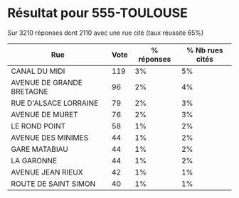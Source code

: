 # Résultat pour 555-TOULOUSE

Sur 3210 réponses dont 2110 avec une rue cité (taux réussite 65%)

| Rue | Vote | % réponses | % Nb rues cités|
|-----|------|------------|----------------|
| CANAL DU MIDI | 119 | 3% | 5%|
| AVENUE DE GRANDE BRETAGNE | 96 | 2% | 4%|
| RUE D'ALSACE LORRAINE | 79 | 2% | 3%|
| AVENUE DE MURET | 76 | 2% | 3%|
| LE ROND POINT | 58 | 1% | 2%|
| AVENUE DES MINIMES | 44 | 1% | 2%|
| GARE MATABIAU | 44 | 1% | 2%|
| LA GARONNE | 44 | 1% | 2%|
| AVENUE JEAN RIEUX | 42 | 1% | 1%|
| ROUTE DE SAINT SIMON | 40 | 1% | 1%|
